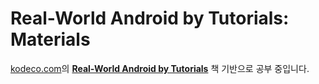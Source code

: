 # Real-World Android by Tutorials: Materials

[kodeco.com](https://www.kodeco.com)의 **[Real-World Android by Tutorials](https://www.kodeco.com/books/real-world-android-by-tutorials)** 책 기반으로 공부 중입니다.
